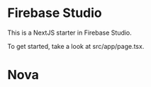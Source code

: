 # Firebase Studio

This is a NextJS starter in Firebase Studio.

To get started, take a look at src/app/page.tsx.
# Nova

